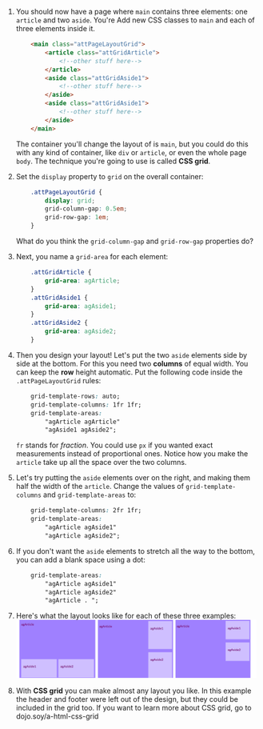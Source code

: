 1. You should now have a page where `main` contains three elements: one `article` and two `aside`. You're  Add new CSS classes to `main` and each of three elements inside it.
    ```html
        <main class="attPageLayoutGrid">
            <article class="attGridArticle">
                <!--other stuff here-->
            </article>
            <aside class="attGridAside1">
                <!--other stuff here-->
            </aside>
            <aside class="attGridAside1">
                <!--other stuff here-->
            </aside>
        </main>
    ```
    The container you'll change the layout of is `main`, but you could do this with any kind of container, like `div` or `article`, or even the whole page `body`. The technique you're going to use is called **CSS grid**.

2. Set the `display` property to `grid` on the overall container:
    ```css
        .attPageLayoutGrid {
            display: grid;
            grid-column-gap: 0.5em;
            grid-row-gap: 1em;
        }
    ```
    What do you think the `grid-column-gap` and `grid-row-gap` properties do?

3. Next, you name a `grid-area` for each element: 
    ```css
        .attGridArticle {
            grid-area: agArticle;
        }
        .attGridAside1 {
            grid-area: agAside1;
        }
        .attGridAside2 {
            grid-area: agAside2;
        }
    ```
4. Then you design your layout! Let's put the two `aside` elements side by side at the bottom. For this you need two **columns** of equal width. You can keep the **row** height automatic. Put the following code inside the `.attPageLayoutGrid` rules:
    ```css
        grid-template-rows: auto;
        grid-template-columns: 1fr 1fr;
        grid-template-areas: 
            "agArticle agArticle"
            "agAside1 agAside2";
    ```
    `fr` stands for _fraction_. You could use `px` if you wanted exact measurements instead of proportional ones. Notice how you make the `article` take up all the space over the two columns.

5. Let's try putting the `aside` elements over on the right, and making them half the width of the `article`. Change the values of `grid-template-columns` and `grid-template-areas` to:
    ```css
        grid-template-columns: 2fr 1fr;
        grid-template-areas: 
            "agArticle agAside1"
            "agArticle agAside2";
    ```

6. If you don't want the `aside` elements to stretch all the way to the bottom, you can add a blank space using a dot: 
    ```css
        grid-template-areas: 
            "agArticle agAside1"
            "agArticle agAside2"
            "agArticle . ";
    ```
7. Here's what the layout looks like for each of these three examples: ![](assets/GridLayouts_390_1200.png)

8. With **CSS grid** you can make almost any layout you like. In this example the header and footer were left out of the design, but they could be included in the grid too. If you want to learn more about CSS grid, go to dojo.soy/a-html-css-grid 
